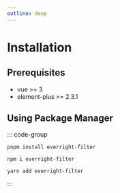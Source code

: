 ```yaml
---
outline: deep
---
```

# Installation

## Prerequisites
- vue >= 3
- element-plus >= 2.3.1

## Using Package Manager
::: code-group

```shell [pnpm]
pnpm install everright-filter
```

```shell [npm]
npm i everright-filter
```

```shell [yarn]
yarn add everright-filter
```

:::
